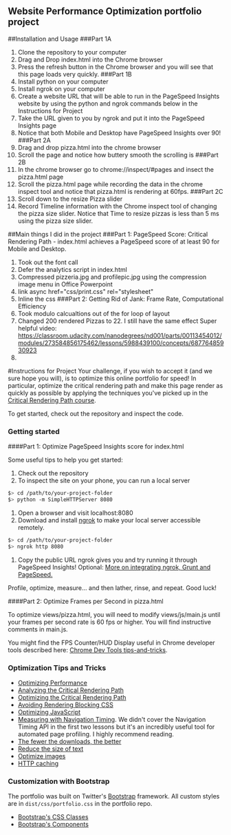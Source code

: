 ## Website Performance Optimization portfolio project

##Installation and Usage
###Part 1A
1. Clone the repository to your computer
2. Drag and Drop index.html into the Chrome browser
3. Press the refresh button in the Chrome browser and you will see that this page loads very quickly.
###Part 1B
1. Install python on your computer
2. Install ngrok on your computer
3. Create a website URL that will be able to run in the PageSpeed Insights website by using the python
and ngrok commands below in the Instructions for Project
4. Take the URL given to you by ngrok and put it into the PageSpeed Insights page
5. Notice that both Mobile and Desktop have PageSpeed Insights over 90!
###Part 2A
1. Drag and drop pizza.html into the chrome browser
2. Scroll the page and notice how buttery smooth the scrolling is
###Part 2B
1. In the chrome browser go to chrome://inspect/#pages and insect the pizza.html page
2. Scroll the pizza.html page while recording the data in the chrome inspect tool and notice that pizza.html is rendering at 60fps. 
###Part 2C
1. Scroll down to the resize Pizza slider 
2. Record Timeline information with the Chrome inspect tool of changing the pizza size slider. Notice that Time to resize pizzas is less than 5 ms using the pizza size slider.

##Main things I did in the project
###Part 1: PageSpeed Score: Critical Rendering Path - index.html achieves a PageSpeed score of at least 90 for Mobile and Desktop.
1. Took out the font call
2. Defer the analytics script in index.html
3. Compressed pizzeria.jpg and profilepic.jpg using the compression image menu in Office Powerpoint 
4. link async href="css/print.css" rel="stylesheet"
5. Inline the css
###Part 2: Getting Rid of Jank: Frame Rate, Computational Efficiency
1. Took modulo calcualtions out of the for loop of layout
2. Changed 200 rendered Pizzas to 22. I still have the same effect
	Super helpful video: https://classroom.udacity.com/nanodegrees/nd001/parts/00113454012/modules/273584856175462/lessons/5988439100/concepts/68776485930923
3. 
		
#Instructions for Project
Your challenge, if you wish to accept it (and we sure hope you will), is to optimize this online portfolio for speed! In particular, optimize the critical rendering path and make this page render as quickly as possible by applying the techniques you've picked up in the [Critical Rendering Path course](https://www.udacity.com/course/ud884).

To get started, check out the repository and inspect the code.

### Getting started

####Part 1: Optimize PageSpeed Insights score for index.html

Some useful tips to help you get started:

1. Check out the repository
1. To inspect the site on your phone, you can run a local server

  ```bash
  $> cd /path/to/your-project-folder
  $> python -m SimpleHTTPServer 8080
  ```

1. Open a browser and visit localhost:8080
1. Download and install [ngrok](https://ngrok.com/) to make your local server accessible remotely.

  ``` bash
  $> cd /path/to/your-project-folder
  $> ngrok http 8080
  ```

1. Copy the public URL ngrok gives you and try running it through PageSpeed Insights! Optional: [More on integrating ngrok, Grunt and PageSpeed.](http://www.jamescryer.com/2014/06/12/grunt-pagespeed-and-ngrok-locally-testing/)

Profile, optimize, measure... and then lather, rinse, and repeat. Good luck!

####Part 2: Optimize Frames per Second in pizza.html

To optimize views/pizza.html, you will need to modify views/js/main.js until your frames per second rate is 60 fps or higher. You will find instructive comments in main.js. 

You might find the FPS Counter/HUD Display useful in Chrome developer tools described here: [Chrome Dev Tools tips-and-tricks](https://developer.chrome.com/devtools/docs/tips-and-tricks).

### Optimization Tips and Tricks
* [Optimizing Performance](https://developers.google.com/web/fundamentals/performance/ "web performance")
* [Analyzing the Critical Rendering Path](https://developers.google.com/web/fundamentals/performance/critical-rendering-path/analyzing-crp.html "analyzing crp")
* [Optimizing the Critical Rendering Path](https://developers.google.com/web/fundamentals/performance/critical-rendering-path/optimizing-critical-rendering-path.html "optimize the crp!")
* [Avoiding Rendering Blocking CSS](https://developers.google.com/web/fundamentals/performance/critical-rendering-path/render-blocking-css.html "render blocking css")
* [Optimizing JavaScript](https://developers.google.com/web/fundamentals/performance/critical-rendering-path/adding-interactivity-with-javascript.html "javascript")
* [Measuring with Navigation Timing](https://developers.google.com/web/fundamentals/performance/critical-rendering-path/measure-crp.html "nav timing api"). We didn't cover the Navigation Timing API in the first two lessons but it's an incredibly useful tool for automated page profiling. I highly recommend reading.
* <a href="https://developers.google.com/web/fundamentals/performance/optimizing-content-efficiency/eliminate-downloads.html">The fewer the downloads, the better</a>
* <a href="https://developers.google.com/web/fundamentals/performance/optimizing-content-efficiency/optimize-encoding-and-transfer.html">Reduce the size of text</a>
* <a href="https://developers.google.com/web/fundamentals/performance/optimizing-content-efficiency/image-optimization.html">Optimize images</a>
* <a href="https://developers.google.com/web/fundamentals/performance/optimizing-content-efficiency/http-caching.html">HTTP caching</a>

### Customization with Bootstrap
The portfolio was built on Twitter's <a href="http://getbootstrap.com/">Bootstrap</a> framework. All custom styles are in `dist/css/portfolio.css` in the portfolio repo.

* <a href="http://getbootstrap.com/css/">Bootstrap's CSS Classes</a>
* <a href="http://getbootstrap.com/components/">Bootstrap's Components</a>
